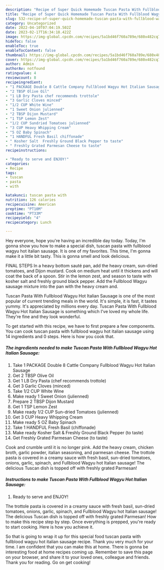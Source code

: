 ```yaml
---
description: "Recipe of Super Quick Homemade Tuscan Pasta With Fullblood Wagyu Hot Italian Sausage"
title: "Recipe of Super Quick Homemade Tuscan Pasta With Fullblood Wagyu Hot Italian Sausage"
slug: 532-recipe-of-super-quick-homemade-tuscan-pasta-with-fullblood-wagyu-hot-italian-sausage
category: Uncategorized
date: 2022-04-10T07:04:19.502Z
date: 2023-02-17T16:34:18.422Z
image: https://img-global.cpcdn.com/recipes/5a1bd46f760a789e/680x482cq70/tuscan-pasta-with-fullblood-wagyu-hot-italian-sausage-recipe-main-photo.jpg
hideToc: false
enableToc: true
enableTocContent: false
thumbnail: https://img-global.cpcdn.com/recipes/5a1bd46f760a789e/680x482cq70/tuscan-pasta-with-fullblood-wagyu-hot-italian-sausage-recipe-main-photo.jpg
cover: https://img-global.cpcdn.com/recipes/5a1bd46f760a789e/680x482cq70/tuscan-pasta-with-fullblood-wagyu-hot-italian-sausage-recipe-main-photo.jpg
author: Admin
authorAv: notfound
ratingvalue: 4
reviewcount: 8
recipeingredient:
- "1 PACKAGE Double 8 Cattle Company Fullblood Wagyu Hot Italian Sausage"
- "2 TBSP Olive Oil"
- "1 LB Dry Pasta chef recommends trottole"
- "3 Garlic Cloves minced"
- "1/2 CUP White Wine"
- "1 Sweet Onion julienned"
- "2 TBSP Dijon Mustard"
- "1 TSP Lemon Zest"
- "1/2 CUP Sundried Tomatoes julienned"
- "3 CUP Heavy Whipping Cream"
- "5 OZ Baby Spinach"
- "1 HANDFUL Fresh Basil chiffonade"
- " Kosher Salt  Freshly Ground Black Pepper to taste"
- " Freshly Grated Parmesan Cheese to taste"
recipeinstructions:

- "Ready to serve and ENJOY!"
categories:
- Recipe
tags:
- tuscan
- pasta
- with

katakunci: tuscan pasta with 
nutrition: 126 calories
recipecuisine: American
preptime: "PT10M"
cooktime: "PT33M"
recipeyield: "4"
recipecategory: Lunch

---
```



Hey everyone, hope you're having an incredible day today. Today, I'm gonna show you how to make a special dish, tuscan pasta with fullblood wagyu hot italian sausage. It is one of my favorites. This time, I'm gonna make it a little bit tasty. This is gonna smell and look delicious.

FINAL STEPS In a heavy bottom sauté pan, add the heavy cream, sun-dried tomatoes, and Dijon mustard. Cook on medium heat until it thickens and will coat the back of a spoon. Stir in the lemon zest, and season to taste with kosher salt and freshly ground black pepper. Add the Fullblood Wagyu sausage mixture into the pan with the heavy cream and.

Tuscan Pasta With Fullblood Wagyu Hot Italian Sausage is one of the most popular of current trending meals in the world. It's simple, it is fast, it tastes yummy. It's appreciated by millions every day. Tuscan Pasta With Fullblood Wagyu Hot Italian Sausage is something which I've loved my whole life. They're fine and they look wonderful.


To get started with this recipe, we have to first prepare a few components. You can cook tuscan pasta with fullblood wagyu hot italian sausage using 14 ingredients and 0 steps. Here is how you cook that.

<!--inarticleads1-->

##### The ingredients needed to make Tuscan Pasta With Fullblood Wagyu Hot Italian Sausage:

1. Take 1 PACKAGE Double 8 Cattle Company Fullblood Wagyu Hot Italian Sausage
1. Get 2 TBSP Olive Oil
1. Get 1 LB Dry Pasta (chef recommends trottole)
1. Get 3 Garlic Cloves (minced)
1. Take 1/2 CUP White Wine
1. Make ready 1 Sweet Onion (julienned)
1. Prepare 2 TBSP Dijon Mustard
1. Get 1 TSP Lemon Zest
1. Make ready 1/2 CUP Sun-dried Tomatoes (julienned)
1. Get 3 CUP Heavy Whipping Cream
1. Make ready 5 OZ Baby Spinach
1. Take 1 HANDFUL Fresh Basil (chiffonade)
1. Make ready  Kosher Salt &amp; Freshly Ground Black Pepper (to taste)
1. Get  Freshly Grated Parmesan Cheese (to taste)


Cook and crumble until it is no longer pink. Add the heavy cream, chicken broth, garlic powder, italian seasoning, and parmesan cheese. The trottole pasta is covered in a creamy sauce with fresh basil, sun-dried tomatoes, onions, garlic, spinach, and Fullblood Wagyu hot Italian sausage! The delicious Tuscan dish is topped off with freshly grated Parmesan! 

<!--inarticleads2-->

##### Instructions to make Tuscan Pasta With Fullblood Wagyu Hot Italian Sausage:


1. Ready to serve and ENJOY!

The trottole pasta is covered in a creamy sauce with fresh basil, sun-dried tomatoes, onions, garlic, spinach, and Fullblood Wagyu hot Italian sausage! The delicious Tuscan dish is topped off with freshly grated Parmesan! How to make this recipe step by step. Once everything is prepped, you&#39;re ready to start cooking. Here is how you achieve it. 

So that is going to wrap it up for this special food tuscan pasta with fullblood wagyu hot italian sausage recipe. Thank you very much for your time. I am confident that you can make this at home. There is gonna be interesting food at home recipes coming up. Remember to save this page on your browser, and share it to your loved ones, colleague and friends. Thank you for reading. Go on get cooking!

